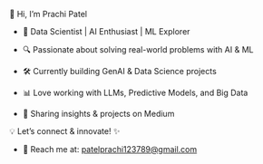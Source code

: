 👋 Hi, I’m Prachi Patel
- 🚀 Data Scientist | AI Enthusiast | ML Explorer

- 🔍 Passionate about solving real-world problems with AI & ML
- 🛠️ Currently building GenAI & Data Science projects
- 📊 Love working with LLMs, Predictive Models, and Big Data
- 📢 Sharing insights & projects on Medium

💡 Let’s connect & innovate! ✨
- 📧 Reach me at: patelprachi123789@gmail.com

<!---
PrachiPatel15/PrachiPatel15 is a ✨ special ✨ repository because its `README.md` (this file) appears on your GitHub profile.
You can click the Preview link to take a look at your changes.
--->
